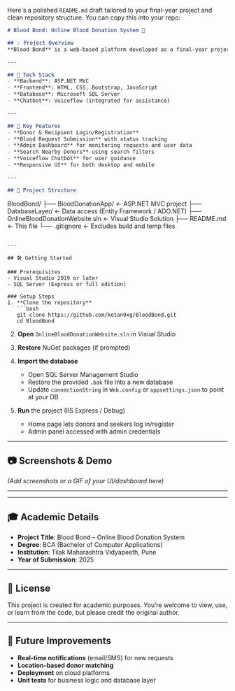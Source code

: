 Here's a polished `README.md` draft tailored to your final-year project and clean repository structure. You can copy this into your repo:

```markdown
# Blood Bond: Online Blood Donation System 🎯

## 💡 Project Overview
**Blood Bond** is a web-based platform developed as a final-year project at **Tilak Maharashtra Vidyapeeth, Pune (2025)**. It connects blood donors and seekers in real-time, facilitating secure, efficient, and user-friendly blood donation coordination.

---

## 🔧 Tech Stack
- **Backend**: ASP.NET MVC  
- **Frontend**: HTML, CSS, Bootstrap, JavaScript  
- **Database**: Microsoft SQL Server  
- **Chatbot**: Voiceflow (integrated for assistance)  

---

## 🔑 Key Features
- **Donor & Recipient Login/Registration**  
- **Blood Request Submission** with status tracking  
- **Admin Dashboard** for monitoring requests and user data  
- **Search Nearby Donors** using search filters  
- **Voiceflow Chatbot** for user guidance  
- **Responsive UI** for both desktop and mobile

---

## 📂 Project Structure
```

BloodBond/
├── BloodDonationApp/           ← ASP.NET MVC project
├── DatabaseLayer/              ← Data access (Entity Framework / ADO.NET)
├── OnlineBloodDonationWebsite.sln  ← Visual Studio Solution
├── README.md                   ← This file
└── .gitignore                  ← Excludes build and temp files

````

---

## 🛠 Getting Started

### Prerequisites
- Visual Studio 2019 or later  
- SQL Server (Express or full edition)

### Setup Steps
1. **Clone the repository**
   ```bash
   git clone https://github.com/ketan0xg/BloodBond.git
   cd BloodBond
````

2. **Open** `OnlineBloodDonationWebsite.sln` in Visual Studio
3. **Restore** NuGet packages (if prompted)
4. **Import the database**

   * Open SQL Server Management Studio
   * Restore the provided `.bak` file into a new database
   * Update `connectionString` in `Web.config` or `appsettings.json` to point at your DB
5. **Run** the project (IIS Express / Debug)

   * Home page lets donors and seekers log in/register
   * Admin panel accessed with admin credentials

---

## 📷 Screenshots & Demo

*(Add screenshots or a GIF of your UI/dashboard here)*

---


---

## 🎓 Academic Details

* **Project Title**: Blood Bond – Online Blood Donation System
* **Degree**: BCA (Bachelor of Computer Applications)
* **Institution**: Tilak Maharashtra Vidyapeeth, Pune
* **Year of Submission**: 2025

---

## 📄 License

This project is created for academic purposes.
You’re welcome to view, use, or learn from the code, but please credit the original author.

---

## 📌 Future Improvements

* **Real-time notifications** (email/SMS) for new requests
* **Location-based donor matching**
* **Deployment** on cloud platforms
* **Unit tests** for business logic and database layer

